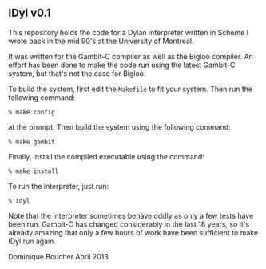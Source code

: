 IDyl v0.1
---------

This repository holds the code for a Dylan interpreter written in Scheme I wrote back in the mid 90's at the University of Montreal. 

It was written for the Gambit-C compiler as well as the Bigloo compiler. An effort has been done to make the code run using the latest Gambit-C system, but that's not the case for Bigloo.

To build the system, first edit the `Makefile` to fit your system. Then run the following command:

    % make config

at the prompt. Then build the system using the following command:

    % make gambit

Finally, install the compiled executable using the command:

    % make install


To run the interpreter, just run:

    % idyl

Note that the interpreter sometimes behave oddly as only a few tests have been run. Gambit-C has changed considerably in the last 18 years, so it's already amazing that only a few hours of work have been sufficient to make IDyl run again.

Dominique Boucher
April 2013
